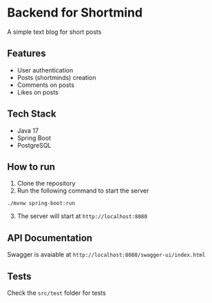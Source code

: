 
# Backend for Shortmind 
A simple text blog for short posts

## Features
- User authentication
- Posts (shortminds) creation
- Comments on posts
- Likes on posts

## Tech Stack
- Java 17
- Spring Boot
- PostgreSQL

## How to run
1. Clone the repository
2. Run the following command to start the server
```
./mvnw spring-boot:run
```
3. The server will start at `http://localhost:8080`

## API Documentation
Swagger is avaiable at `http://localhost:8080/swagger-ui/index.html`

## Tests
Check the `src/test` folder for tests